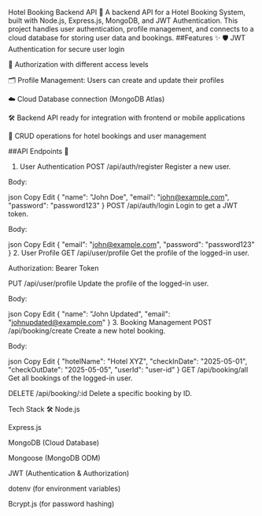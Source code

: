 Hotel Booking Backend API 🏨
A backend API for a Hotel Booking System, built with Node.js, Express.js, MongoDB, and JWT Authentication.
This project handles user authentication, profile management, and connects to a cloud database for storing user data and bookings.
##Features ✨
🛡️ JWT Authentication for secure user login

🔐 Authorization with different access levels

🗂️ Profile Management: Users can create and update their profiles

☁️ Cloud Database connection (MongoDB Atlas)

🛠️ Backend API ready for integration with frontend or mobile applications

🔄 CRUD operations for hotel bookings and user management

##API Endpoints 🚀
1. User Authentication
POST /api/auth/register
Register a new user.

Body:

json
Copy
Edit
{
  "name": "John Doe",
  "email": "john@example.com",
  "password": "password123"
}
POST /api/auth/login
Login to get a JWT token.

Body:

json
Copy
Edit
{
  "email": "john@example.com",
  "password": "password123"
}
2. User Profile
GET /api/user/profile
Get the profile of the logged-in user.

Authorization: Bearer Token

PUT /api/user/profile
Update the profile of the logged-in user.

Body:

json
Copy
Edit
{
  "name": "John Updated",
  "email": "johnupdated@example.com"
}
3. Booking Management
POST /api/booking/create
Create a new hotel booking.

Body:

json
Copy
Edit
{
  "hotelName": "Hotel XYZ",
  "checkInDate": "2025-05-01",
  "checkOutDate": "2025-05-05",
  "userId": "user-id"
}
GET /api/booking/all
Get all bookings of the logged-in user.

DELETE /api/booking/:id
Delete a specific booking by ID.

Tech Stack 🛠️
Node.js

Express.js

MongoDB (Cloud Database)

Mongoose (MongoDB ODM)

JWT (Authentication & Authorization)

dotenv (for environment variables)

Bcrypt.js (for password hashing)
